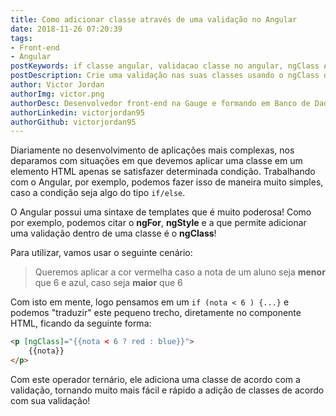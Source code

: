 ```yaml
---
title: Como adicionar classe através de uma validação no Angular
date: 2018-11-26 07:20:39
tags: 
- Front-end
- Angular
postKeywords: if classe angular, validacao classe no angular, ngClass Angular
postDescription: Crie uma validação nas suas classes usando o ngClass do Angular!
author: Victor Jordan
authorImg: victor.png
authorDesc: Desenvolvedor front-end na Gauge e formando em Banco de Dados pela Fatec, apaixonado por usabilidade, performance e UX!
authorLinkedin: victorjordan95
authorGithub: victorjordan95
---
```


Diariamente no desenvolvimento de aplicações mais complexas, nos deparamos com situações em que devemos aplicar uma classe em um elemento HTML apenas se satisfazer determinada condição. Trabalhando com o Angular, por exemplo, podemos fazer isso de maneira muito simples, caso a condição seja algo do tipo `if/else`.

O Angular possui uma sintaxe de templates que é muito poderosa! Como por exemplo, podemos citar o **ngFor**, **ngStyle** e a que permite adicionar uma validação dentro de uma classe é o **ngClass**!

<!-- more -->

Para utilizar, vamos usar o seguinte cenário:

> Queremos aplicar a cor vermelha caso a nota de um aluno seja **menor** que 6 e azul, caso seja **maior** que 6

Com isto em mente, logo pensamos em um `if (nota < 6 ) {...}` e podemos "traduzir" este pequeno trecho, diretamente no componente HTML, ficando da seguinte forma:

```html
<p [ngClass]="{{nota < 6 ? red : blue}}">
    {{nota}}
</p>
```

Com este operador ternário, ele adiciona uma classe de acordo com a validação, tornando muito mais fácil e rápido a adição de classes de acordo com sua validação!